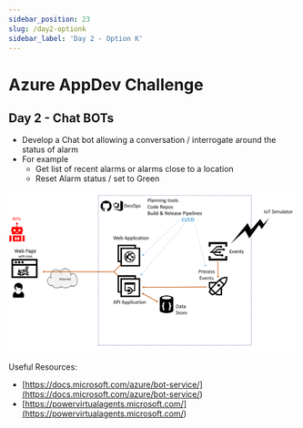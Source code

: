 ```yaml
---
sidebar_position: 23
slug: /day2-optionk
sidebar_label: 'Day 2 - Option K'
---
```

# Azure AppDev Challenge

## Day 2 - Chat BOTs

- Develop a Chat bot allowing a conversation / interrogate around the status of alarm
- For example
  - Get list of recent alarms or alarms close to a location
  - Reset Alarm status / set to Green

![alttext](../images/slide24.png)

Useful Resources:

- [https://docs.microsoft.com/azure/bot-service/](<https://docs.microsoft.com/azure/bot-service/>)
- [https://powervirtualagents.microsoft.com/](<https://powervirtualagents.microsoft.com/>)
